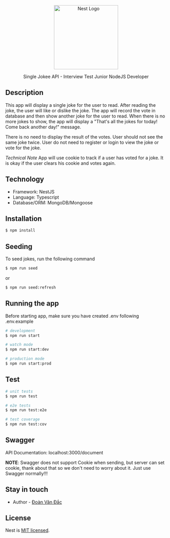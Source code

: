 <p align="center">
  <a href="http://nestjs.com/" target="blank"><img src="https://nestjs.com/img/logo-small.svg" width="200" alt="Nest Logo" /></a>
</p>

  <p align="center"> Single Jokee API - Interview Test Junior NodeJS Developer </p>
    <p align="center">

## Description

This app will display a single joke for the user to read. After reading the joke, the user will like or dislike the joke. The app will record the vote in database and then show another joke for the user to read. When there is no more jokes to show, the app will display a "That's all the jokes for today! Come back another day!" message.

There is no need to display the result of the votes. User should not see the same joke twice. User do not need to register or login to view the joke or vote for the joke.

_Technical Note_
App will use cookie to track if a user has voted for a joke. It is okay if the user clears his cookie and votes again.

## Technology

- Framework: NestJS
- Language: Typescript
- Database/ORM: MongoDB/Mongoose

## Installation

```bash
$ npm install
```

## Seeding

To seed jokes, run the following command

```bash
$ npm run seed
```

or

```bash
$ npm run seed:refresh
```

## Running the app

Before starting app, make sure you have created .env following .env.example

```bash
# development
$ npm run start

# watch mode
$ npm run start:dev

# production mode
$ npm run start:prod
```

## Test

```bash
# unit tests
$ npm run test

# e2e tests
$ npm run test:e2e

# test coverage
$ npm run test:cov
```

## Swagger

API Documentation: localhost:3000/document

**NOTE**: Swagger does not support Cookie when sending, but server can set cookie, thank about that so we don't need to worry about it. Just use Swagger normally!!!

## Stay in touch

- Author - [Đoàn Văn Đắc](https://www.linkedin.com/in/dac-doan-van-969586220/)

## License

Nest is [MIT licensed](LICENSE).
